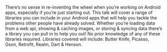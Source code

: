 There’s no sense in re-inventing the wheel when you’re working on Android apps, especially if you’re just starting out. This talk will cover a range of libraries you can include in your Android apps that will help you tackle the problems other people have already solved. Whether you’re loading data from a web api, showing & caching images, or storing & syncing data there’s a library you can pull in to help you out!
No prior knowledge of any of these libraries required. Libraries covered will include: Butter Knife, Picasso, Gson, Retrofit, Realm, Dart & Henson.